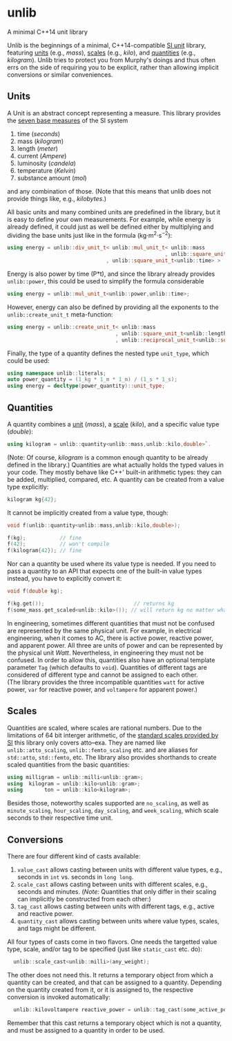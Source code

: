 # unlib
A minimal C++14 unit library

Unlib is the beginnings of a minimal, C++14-compatible [SI unit](https://en.wikipedia.org/wiki/International_System_of_Units) library, featuring [units](#units) (e.g., _mass_), [scales](#scales) (e.g., _kilo_), and [quantities](#quantities) (e.g., _kilogram_). Unlib tries to protect you from Murphy's doings and thus often errs on the side of requiring you to be explicit, rather than allowing implicit conversions or similar conveniences. 

## Units

A Unit is an abstract concept representing a measure. This library provides the [seven base measures](https://en.wikipedia.org/wiki/SI_base_unit) of the SI system

1. time (_seconds_)
1. mass (_kilogram_)
1. length (_meter_)
1. current (_Ampere_)
1. luminosity (_candela_)
1. temperature (_Kelvin_)
1. substance amount (_mol_)

and any combination of those. (Note that this means that unlib does not provide things like, e.g., _kilobytes_.)

All basic units and many combined units are predefined in the library, but it is easy to define your own measurements. For example, while energy is already defined, it could just as well be defined either by multiplying and dividing the base units just like in the formula (kg⋅m<sup>2</sup>⋅s<sup>−2</sup>):

```c++
using energy = unlib::div_unit_t< unlib::mul_unit_t< unlib::mass
                                                   , unlib::square_unit_t<unlib::length> >
                                , unlib::square_unit_t<unlib::time> >
```

Energy is also power by time (P*t), and since the library already provides `unlib::power`, this could be used to simplify the formula considerable

```c++
using energy = unlib::mul_unit_t<unlib::power,unlib::time>;
```

However, energy can also be defined by providing all the exponents to the `unlib::create_unit_t` meta-function: 

```c++
using energy = unlib::create_unit_t< unlib::mass
                                   , unlib::square_unit_t<unlib::length>
                                   , unlib::reciprocal_unit_t<unlib::square_unit_t<unlib::time>> >;
```

Finally, the type of a quantity defines the nested type `unit_type`, which could be used:

```c++
using namespace unlib::literals;
auto power_quantity = (1_kg * 1_m * 1_m) / (1_s * 1_s);
using energy = decltype(power_quantity)::unit_type;
```

## Quantities

A quantity combines a [unit](#units) (_mass_), a [scale](#scales) (_kilo_), and a specific value type (_double_): 

```c++
using kilogram = unlib::quantity<unlib::mass,unlib::kilo,double>`. 
```

(Note: Of course, _kilogram_ is a common enough quantity to be already defined in the library.) Quantities are what actually holds the typed values in your code. They mostly behave like C++' built-in arithmetic types: they can be added, multiplied, compared, etc. A quantity can be created from a value type explicitly: 

```c++
kilogram kg{42};
```

It cannot be implicitly created from a value type, though: 

```c++
void f(unlib::quantity<unlib::mass,unlib::kilo,double>);

f(kg);           // fine
f(42);           // won't compile
f(kilogram{42}); // fine
```

Nor can a quantity be used where its value type is needed. If you need to pass a quantity to an API that expects one of the built-in value types instead, you have to explicitly convert it:

```c++
void f(double kg);

f(kg.get());                             // returns kg
f(some_mass.get_scaled<unlib::kilo>()); // will return kg no matter what scale some_mass is
```

In engineering, sometimes different quantities that must not be confused are represented by the same physical unit. For example, in electrical engineering, when it comes to AC, there is active power, reactive power, and apparent power. All three are units of power and can be represented by the physical unit _Watt_. Nevertheless, in engineering they must not be confused. In order to allow this, quantities also have an optional template parameter `Tag` (which defaults to `void`). Quantities of different tags are considered of different type and cannot be assigned to each other.   
(The library provides the three incompatible quantities `watt` for active power, `var` for reactive power, and `voltampere` for apparent power.)

## Scales

Quantities are scaled, where scales are rational numbers. Due to the limitations of 64 bit interger arithmetic, of the [standard scales provided by SI](https://en.wikipedia.org/wiki/International_System_of_Units#Prefixes) this library only covers atto–exa. They are named like `unlib::atto_scaling`, `unlib::femto_scaling` etc. and are aliases for `std::atto`, `std::femto`, etc. The library also provides shorthands to create scaled quantities from the basic quantities: 

```c++
using milligram = unlib::milli<unlib::gram>;
using  kilogram = unlib::kilo<unlib::gram>;
using       ton = unlib::kilo<kilogram>;
```

Besides those, noteworthy scales supported are `no_scaling`, as well as `minute_scaling`, `hour_scaling`, `day_scaling`, and `week_scaling`, which scale seconds to their respective time unit.   

## Conversions

There are four different kind of casts available: 

 1. `value_cast` allows casting between units with different value types, e.g., seconds in `int` vs. seconds in `long long`.
 1. `scale_cast` allows casting between units with different scales, e.g., seconds and minutes. (_Note:_ Quantities that only differ in their scaling can implicitly be constructed from each other:)
 1. `tag_cast` allows casting between units with different tags, e.g., active and reactive power.
 1. `quantity_cast` allows casting between units where value types, scales, and tags might be different. 

All four types of casts come in two flavors. One needs the targetted value type, scale, and/or tag to be specified (just like `static_cast` etc. do): 

```c++
  unlib::scale_cast<unlib::milli>(any_weight);
```

The other does not need this. It returns a temporary object from which a quantity can be created, and that can be assigned to a quantity. Depending on the quantity created from it, or it is assigned to, the respective conversion is invoked automatically: 

```c++
  unlib::kilovoltampere reactive_power = unlib::tag_cast(some_active_power_in_kW);
```

Remember that this cast returns a temporary object which is not a quantity, and must be assigned to a quantity in order to be used.  
